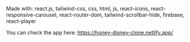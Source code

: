 Made with: react.js, tailwind-css, css, html, js, react-icons, react-responsive-carousel, react-router-dom, tailwind-scrollbar-hide, firebase, react-player

You can check the app here: https://honey-disney-clone.netlify.app/


